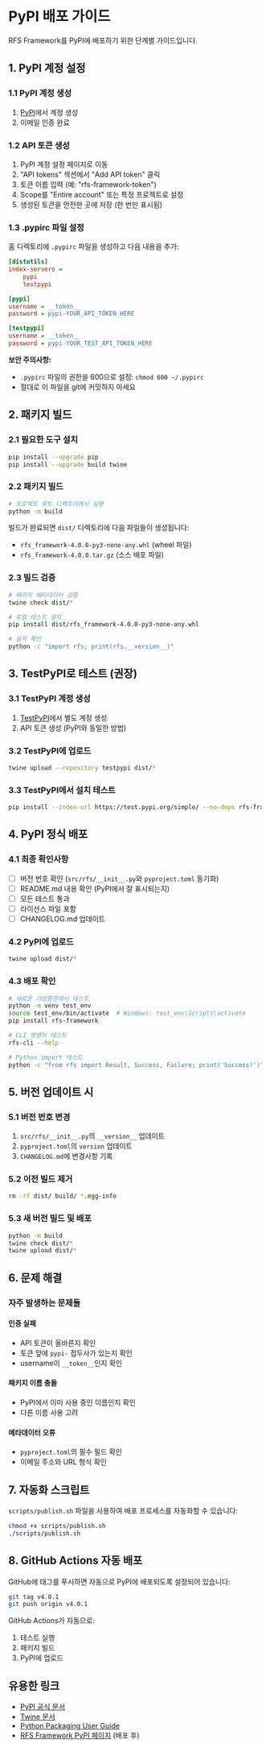 # PyPI 배포 가이드

RFS Framework를 PyPI에 배포하기 위한 단계별 가이드입니다.

## 1. PyPI 계정 설정

### 1.1 PyPI 계정 생성
1. [PyPI](https://pypi.org/account/register/)에서 계정 생성
2. 이메일 인증 완료

### 1.2 API 토큰 생성
1. PyPI 계정 설정 페이지로 이동
2. "API tokens" 섹션에서 "Add API token" 클릭
3. 토큰 이름 입력 (예: "rfs-framework-token")
4. Scope를 "Entire account" 또는 특정 프로젝트로 설정
5. 생성된 토큰을 안전한 곳에 저장 (한 번만 표시됨)

### 1.3 .pypirc 파일 설정
홈 디렉토리에 `.pypirc` 파일을 생성하고 다음 내용을 추가:

```ini
[distutils]
index-servers =
    pypi
    testpypi

[pypi]
username = __token__
password = pypi-YOUR_API_TOKEN_HERE

[testpypi]
username = __token__
password = pypi-YOUR_TEST_API_TOKEN_HERE
```

**보안 주의사항:**
- `.pypirc` 파일의 권한을 600으로 설정: `chmod 600 ~/.pypirc`
- 절대로 이 파일을 git에 커밋하지 마세요

## 2. 패키지 빌드

### 2.1 필요한 도구 설치
```bash
pip install --upgrade pip
pip install --upgrade build twine
```

### 2.2 패키지 빌드
```bash
# 프로젝트 루트 디렉토리에서 실행
python -m build
```

빌드가 완료되면 `dist/` 디렉토리에 다음 파일들이 생성됩니다:
- `rfs_framework-4.0.0-py3-none-any.whl` (wheel 파일)
- `rfs_framework-4.0.0.tar.gz` (소스 배포 파일)

### 2.3 빌드 검증
```bash
# 패키지 메타데이터 검증
twine check dist/*

# 로컬 테스트 설치
pip install dist/rfs_framework-4.0.0-py3-none-any.whl

# 설치 확인
python -c "import rfs; print(rfs.__version__)"
```

## 3. TestPyPI로 테스트 (권장)

### 3.1 TestPyPI 계정 생성
1. [TestPyPI](https://test.pypi.org/account/register/)에서 별도 계정 생성
2. API 토큰 생성 (PyPI와 동일한 방법)

### 3.2 TestPyPI에 업로드
```bash
twine upload --repository testpypi dist/*
```

### 3.3 TestPyPI에서 설치 테스트
```bash
pip install --index-url https://test.pypi.org/simple/ --no-deps rfs-framework
```

## 4. PyPI 정식 배포

### 4.1 최종 확인사항
- [ ] 버전 번호 확인 (`src/rfs/__init__.py`와 `pyproject.toml` 동기화)
- [ ] README.md 내용 확인 (PyPI에서 잘 표시되는지)
- [ ] 모든 테스트 통과
- [ ] 라이선스 파일 포함
- [ ] CHANGELOG.md 업데이트

### 4.2 PyPI에 업로드
```bash
twine upload dist/*
```

### 4.3 배포 확인
```bash
# 새로운 가상환경에서 테스트
python -m venv test_env
source test_env/bin/activate  # Windows: test_env\Scripts\activate
pip install rfs-framework

# CLI 명령어 테스트
rfs-cli --help

# Python import 테스트
python -c "from rfs import Result, Success, Failure; print('Success!')"
```

## 5. 버전 업데이트 시

### 5.1 버전 번호 변경
1. `src/rfs/__init__.py`의 `__version__` 업데이트
2. `pyproject.toml`의 `version` 업데이트
3. `CHANGELOG.md`에 변경사항 기록

### 5.2 이전 빌드 제거
```bash
rm -rf dist/ build/ *.egg-info
```

### 5.3 새 버전 빌드 및 배포
```bash
python -m build
twine check dist/*
twine upload dist/*
```

## 6. 문제 해결

### 자주 발생하는 문제들

#### 인증 실패
- API 토큰이 올바른지 확인
- 토큰 앞에 `pypi-` 접두사가 있는지 확인
- username이 `__token__`인지 확인

#### 패키지 이름 충돌
- PyPI에서 이미 사용 중인 이름인지 확인
- 다른 이름 사용 고려

#### 메타데이터 오류
- `pyproject.toml`의 필수 필드 확인
- 이메일 주소와 URL 형식 확인

## 7. 자동화 스크립트

`scripts/publish.sh` 파일을 사용하여 배포 프로세스를 자동화할 수 있습니다:

```bash
chmod +x scripts/publish.sh
./scripts/publish.sh
```

## 8. GitHub Actions 자동 배포

GitHub에 태그를 푸시하면 자동으로 PyPI에 배포되도록 설정되어 있습니다:

```bash
git tag v4.0.1
git push origin v4.0.1
```

GitHub Actions가 자동으로:
1. 테스트 실행
2. 패키지 빌드
3. PyPI에 업로드

## 유용한 링크

- [PyPI 공식 문서](https://packaging.python.org/tutorials/packaging-projects/)
- [Twine 문서](https://twine.readthedocs.io/)
- [Python Packaging User Guide](https://packaging.python.org/)
- [RFS Framework PyPI 페이지](https://pypi.org/project/rfs-framework/) (배포 후)
